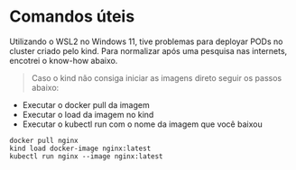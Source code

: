 # Comandos úteis

Utilizando o WSL2 no Windows 11, tive problemas para deployar PODs no cluster criado pelo kind. 
Para normalizar após uma pesquisa nas internets, encotrei o know-how abaixo.

> Caso o kind não consiga iniciar as imagens direto seguir os passos abaixo:
- Executar o docker pull da imagem 
- Executar o load da imagem no kind
- Executar o kubectl run com o nome da imagem que você baixou

```Shell
docker pull nginx
kind load docker-image nginx:latest
kubectl run nginx --image nginx:latest
```
